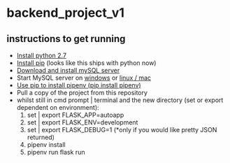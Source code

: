 # backend_project_v1

## instructions to get running ##

* [Install python 2.7](https://www.python.org/download/releases/2.7/)
* [Install pip](https://pip.pypa.io/en/stable/installing/) (looks like this ships with python now)
* [Download and install mySQL server](https://dev.mysql.com/downloads/mysql/)
* Start MySQL server on [windows](https://dev.mysql.com/doc/refman/8.0/en/windows-start-command-line.html) or [linux / mac](https://coolestguidesontheplanet.com/start-stop-mysql-from-the-command-line-terminal-osx-linux/)
* [Use pip to install pipenv (pip install pipenv)](https://pypi.org/project/pipenv/)
* Pull a copy of the project from this repository
* whilst still in cmd prompt | terminal and the new directory (set or export dependent on environment):
   1. set | export FLASK_APP=autoapp  
   2. set | export FLASK_ENV=development  
   3. set | export FLASK_DEBUG=1 (*only if you would like pretty JSON returned)  
   4. pipenv install  
   5. pipenv run flask run  
